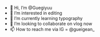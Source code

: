 - 👋 Hi, I’m @Guegiyuu
- 👀 I’m interested in editing 
- 🌱 I’m currently learning typography
- 💞️ I’m looking to collaborate on vlog now
- 📫 How to reach me via IG = @gueigean_

<!---
Guegiyuu/Guegiyuu is a ✨ special ✨ repository because its `README.md` (this file) appears on your GitHub profile.
You can click the Preview link to take a look at your changes.
--->
